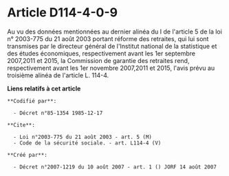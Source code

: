 # Article D114-4-0-9

Au vu des données mentionnées au dernier alinéa du I de l'article 5 de la loi n° 2003-775 du 21 août 2003 portant réforme des
retraites, qui lui sont transmises par le directeur général de l'Institut national de la statistique et des études
économiques, respectivement avant les 1er septembre 2007,2011 et 2015, la Commission de garantie des retraites rend,
respectivement avant les 1er novembre 2007,2011 et 2015, l'avis prévu au troisième alinéa de l'article L. 114-4.

**Liens relatifs à cet article**

	**Codifié par**:

	  - Décret n°85-1354 1985-12-17

	**Cite**:

	  - Loi n°2003-775 du 21 août 2003 - art. 5 (M)
	  - Code de la sécurité sociale. - art. L114-4 (V)

	**Créé par**:

	  - Décret n°2007-1219 du 10 août 2007 - art. 1 () JORF 14 août 2007

